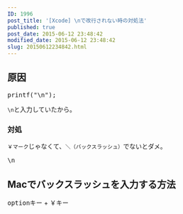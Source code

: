 ```yaml
---
ID: 1996
post_title: '[Xcode] \nで改行されない時の対処法'
published: true
post_date: 2015-06-12 23:48:42
modified_date: 2015-06-12 23:48:42
slug: 20150612234842.html
---
```

<h2>原因</h2>
<pre>printf("\n");</pre>
<p><code>\n</code>と入力していたから。</p>
<h3>対処</h3>
<p><code>￥マーク</code>じゃなくて、<code>＼（バックスラッシュ）</code>でないとダメ。</p>
<pre>\n</pre>
<h2>Macでバックスラッシュを入力する方法</h2>
<p><kbd>optionキー</kbd> + <kbd>￥キー</kbd></p>